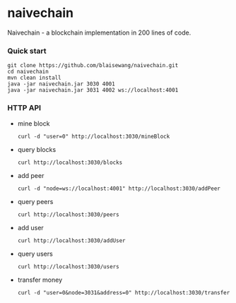 # naivechain
Naivechain - a blockchain implementation in 200 lines of code.

### Quick start
```
git clone https://github.com/blaisewang/naivechain.git
cd naivechain
mvn clean install
java -jar naivechain.jar 3030 4001
java -jar naivechain.jar 3031 4002 ws://localhost:4001
```


### HTTP API

- mine block

  ```
  curl -d "user=0" http://localhost:3030/mineBlock
  ```

- query blocks

  ```
  curl http://localhost:3030/blocks
  ```

- add peer

  ```
  curl -d "node=ws://localhost:4001" http://localhost:3030/addPeer
  ```

- query peers

  ```
  curl http://localhost:3030/peers
  ```
  
- add user

  ```
  curl http://localhost:3030/addUser
  ```

- query users

  ```
  curl http://localhost:3030/users
  ```
  
- transfer money

  ```
  curl -d "user=0&node=3031&address=0" http://localhost:3030/transfer
  ```
